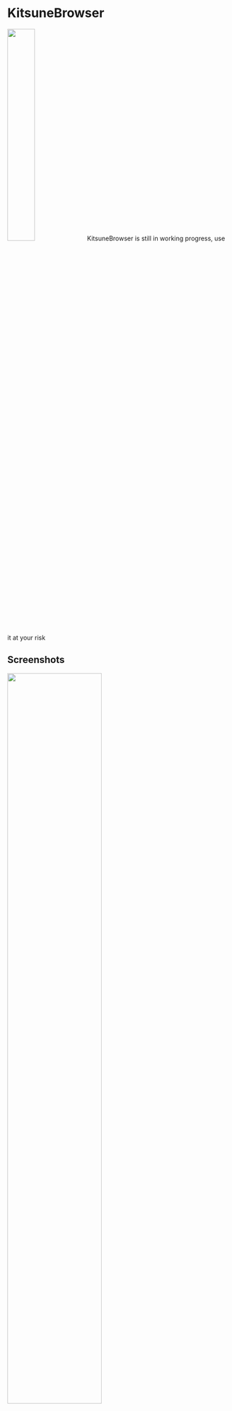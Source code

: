 # KitsuneBrowser
<img src="https://cdn.discordapp.com/attachments/875727886169047050/1143120753630388264/image.png" width="35%" />
KitsuneBrowser is still in working progress, use it at your risk

## Screenshots

<img src="https://cdn.discordapp.com/attachments/875727886169047050/1143120021653037056/image.png" width="65%" />


## Roadmap

- Add more settings

- Homepage links customizable

- Button for website certificate

- Search bar with latest Search

- Custom extensions support (Similar to Chrome)

- Context menu for favorites right click (to-do very soon)

- Saving chronology

- Saving previous download (and selectable download directory)

- Zoom on web pages (to-do very soon)

- Recreate full screen (the actual system is weird)

- Password and cookie manager



